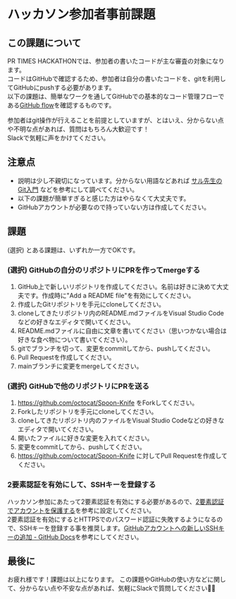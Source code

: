 # ハッカソン参加者事前課題

## この課題について
PR TIMES HACKATHONでは、参加者の書いたコードが主な審査の対象になります。  
コードはGitHubで確認するため、参加者は自分の書いたコードを、gitを利用してGitHubにpushする必要があります。  
以下の課題は、簡単なワークを通してGitHubでの基本的なコード管理フローである[GitHub flow](https://docs.github.com/ja/get-started/quickstart/github-flow)を確認するものです。  

参加者はgit操作が行えることを前提としていますが、とはいえ、分からない点や不明な点があれば、質問はもちろん大歓迎です！  
Slackで気軽に声をかけてください。

## 注意点

* 説明は少し不親切になっています。分からない用語などあれば [サル先生のGit入門](https://backlog.com/ja/git-tutorial/) などを参考にして調べてください。
* 以下の課題が簡単すぎると感じた方はやらなくて大丈夫です。
* GitHubアカウントが必要なので持っていない方は作成してください。

## 課題

(選択) とある課題は、いずれか一方でOKです。

### (選択) GitHubの自分のリポジトリにPRを作ってmergeする

1. GitHub上で新しいリポジトリを作成してください。名前は好きに決めて大丈夫です。作成時に"Add a README file"を有効にしてください。
2. 作成したGitリポジトリを手元にcloneしてください。
3. cloneしてきたリポジトリ内のREADME.mdファイルをVisual Studio Codeなどの好きなエディタで開いてください。
4. README.mdファイルに自由に文章を書いてください（思いつかない場合は好きな食べ物について書いてください）。
5. gitでブランチを切って、変更をcommitしてから、pushしてください。
6. Pull Requestを作成してください。
7. mainブランチに変更をmergeしてください。

### (選択) GitHubで他のリポジトリにPRを送る

1. https://github.com/octocat/Spoon-Knife をForkしてください。
2. Forkしたリポジトリを手元にcloneしてください。
3. cloneしてきたリポジトリ内のファイルをVisual Studio Codeなどの好きなエディタで開いてください。
4. 開いたファイルに好きな変更を入れてください。
5. 変更をcommitしてから、pushしてください。
6. https://github.com/octocat/Spoon-Knife に対してPull Requestを作成してください。

### 2要素認証を有効にして、SSHキーを登録する
ハッカソン参加にあたって2要素認証を有効にする必要があるので、[2要素認証でアカウントを保護する](https://docs.github.com/ja/authentication/securing-your-account-with-two-factor-authentication-2fa)を参考に設定してください。  
2要素認証を有効にするとHTTPSでのパスワード認証に失敗するようになるので、SSHキーを登録する事を推奨します。[GitHubアカウントへの新しいSSHキーの追加 - GitHub Docs](https://docs.github.com/ja/authentication/connecting-to-github-with-ssh/adding-a-new-ssh-key-to-your-github-account)を参考にしてください。

## 最後に
お疲れ様です！課題は以上になります。
この課題やGitHubの使い方などに関して、分からない点や不安な点があれば、気軽にSlackで質問してください🙆‍♂️
